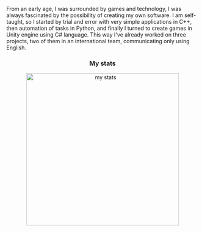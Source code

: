 From an early age, I was surrounded by games and technology, I was always fascinated by the possibility of creating my own software. I am self-taught, so I started by trial and error with very simple applications in C++, then automation of tasks in Python, and finally I turned to create games in Unity engine using C# language. This way I've already worked on three projects, two of them in an international team, communicating only using English.

<h3 align="center">My stats</h3>

<p align="center">
  <img src="https://github-readme-stats.vercel.app/api?username=exostin&count_private=true&show_icons=true" width="400" alt="my stats" />
</p>
